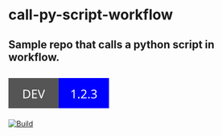 # call-py-script-workflow
Sample repo that calls a python script in workflow.   
----
![Custom Badge](./assets/dev_vers.svg)
----
[![Build](https://github.com/mm808/call-py-script-workflow/actions/workflows/build.yml/badge.svg)](https://github.com/mm808/call-py-script-workflow/actions/workflows/build.yml)
